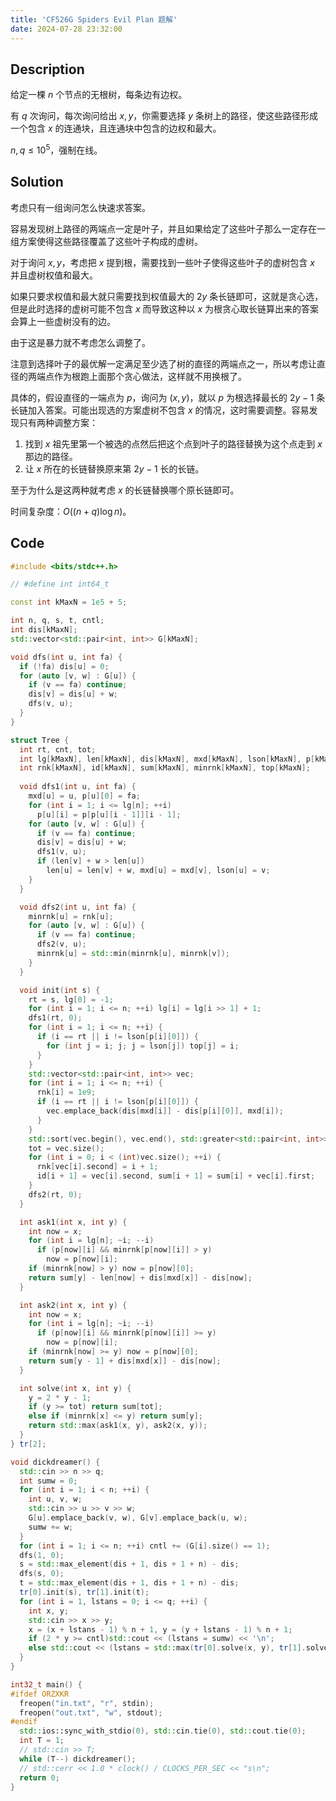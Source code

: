 ```yaml
---
title: 'CF526G Spiders Evil Plan 题解'
date: 2024-07-28 23:32:00
---
```


## Description

给定一棵 $n$ 个节点的无根树，每条边有边权。

有 $q$ 次询问，每次询问给出 $x,y$，你需要选择 $y$ 条树上的路径，使这些路径形成一个包含 $x$ 的连通块，且连通块中包含的边权和最大。

$n, q \le 10^5$，强制在线。

## Solution

考虑只有一组询问怎么快速求答案。

容易发现树上路径的两端点一定是叶子，并且如果给定了这些叶子那么一定存在一组方案使得这些路径覆盖了这些叶子构成的虚树。

对于询问 $x,y$，考虑把 $x$ 提到根，需要找到一些叶子使得这些叶子的虚树包含 $x$ 并且虚树权值和最大。

如果只要求权值和最大就只需要找到权值最大的 $2y$ 条长链即可，这就是贪心选，但是此时选择的虚树可能不包含 $x$ 而导致这种以 $x$ 为根贪心取长链算出来的答案会算上一些虚树没有的边。

由于这是暴力就不考虑怎么调整了。

注意到选择叶子的最优解一定满足至少选了树的直径的两端点之一，所以考虑让直径的两端点作为根跑上面那个贪心做法，这样就不用换根了。

具体的，假设直径的一端点为 $p$，询问为 $(x,y)$，就以 $p$ 为根选择最长的 $2y-1$ 条长链加入答案。可能出现选的方案虚树不包含 $x$ 的情况，这时需要调整。容易发现只有两种调整方案：

1. 找到 $x$ 祖先里第一个被选的点然后把这个点到叶子的路径替换为这个点走到 $x$ 那边的路径。
2. 让 $x$ 所在的长链替换原来第 $2y-1$ 长的长链。

至于为什么是这两种就考虑 $x$ 的长链替换哪个原长链即可。

时间复杂度：$O\left((n+q)\log n\right)$。

## Code

```cpp
#include <bits/stdc++.h>

// #define int int64_t

const int kMaxN = 1e5 + 5;

int n, q, s, t, cntl;
int dis[kMaxN];
std::vector<std::pair<int, int>> G[kMaxN];

void dfs(int u, int fa) {
  if (!fa) dis[u] = 0;
  for (auto [v, w] : G[u]) {
    if (v == fa) continue;
    dis[v] = dis[u] + w;
    dfs(v, u);
  }
}

struct Tree {
  int rt, cnt, tot;
  int lg[kMaxN], len[kMaxN], dis[kMaxN], mxd[kMaxN], lson[kMaxN], p[kMaxN][18];
  int rnk[kMaxN], id[kMaxN], sum[kMaxN], minrnk[kMaxN], top[kMaxN];
  
  void dfs1(int u, int fa) {
    mxd[u] = u, p[u][0] = fa;
    for (int i = 1; i <= lg[n]; ++i)
      p[u][i] = p[p[u][i - 1]][i - 1];
    for (auto [v, w] : G[u]) {
      if (v == fa) continue;
      dis[v] = dis[u] + w;
      dfs1(v, u);
      if (len[v] + w > len[u])
        len[u] = len[v] + w, mxd[u] = mxd[v], lson[u] = v;
    }
  }

  void dfs2(int u, int fa) {
    minrnk[u] = rnk[u];
    for (auto [v, w] : G[u]) {
      if (v == fa) continue;
      dfs2(v, u);
      minrnk[u] = std::min(minrnk[u], minrnk[v]);
    }
  }

  void init(int s) {
    rt = s, lg[0] = -1;
    for (int i = 1; i <= n; ++i) lg[i] = lg[i >> 1] + 1;
    dfs1(rt, 0);
    for (int i = 1; i <= n; ++i) {
      if (i == rt || i != lson[p[i][0]]) {
        for (int j = i; j; j = lson[j]) top[j] = i;
      }
    }
    std::vector<std::pair<int, int>> vec;
    for (int i = 1; i <= n; ++i) {
      rnk[i] = 1e9;
      if (i == rt || i != lson[p[i][0]]) {
        vec.emplace_back(dis[mxd[i]] - dis[p[i][0]], mxd[i]);
      }
    }
    std::sort(vec.begin(), vec.end(), std::greater<std::pair<int, int>>());
    tot = vec.size();
    for (int i = 0; i < (int)vec.size(); ++i) {
      rnk[vec[i].second] = i + 1;
      id[i + 1] = vec[i].second, sum[i + 1] = sum[i] + vec[i].first;
    }
    dfs2(rt, 0);
  }

  int ask1(int x, int y) {
    int now = x;
    for (int i = lg[n]; ~i; --i)
      if (p[now][i] && minrnk[p[now][i]] > y)
        now = p[now][i];
    if (minrnk[now] > y) now = p[now][0];
    return sum[y] - len[now] + dis[mxd[x]] - dis[now];
  }

  int ask2(int x, int y) {
    int now = x;
    for (int i = lg[n]; ~i; --i)
      if (p[now][i] && minrnk[p[now][i]] >= y)
        now = p[now][i];
    if (minrnk[now] >= y) now = p[now][0];
    return sum[y - 1] + dis[mxd[x]] - dis[now];
  }

  int solve(int x, int y) {
    y = 2 * y - 1;
    if (y >= tot) return sum[tot];
    else if (minrnk[x] <= y) return sum[y];
    return std::max(ask1(x, y), ask2(x, y));
  }
} tr[2];

void dickdreamer() {
  std::cin >> n >> q;
  int sumw = 0;
  for (int i = 1; i < n; ++i) {
    int u, v, w;
    std::cin >> u >> v >> w;
    G[u].emplace_back(v, w), G[v].emplace_back(u, w);
    sumw += w;
  }
  for (int i = 1; i <= n; ++i) cntl += (G[i].size() == 1);
  dfs(1, 0);
  s = std::max_element(dis + 1, dis + 1 + n) - dis;
  dfs(s, 0);
  t = std::max_element(dis + 1, dis + 1 + n) - dis;
  tr[0].init(s), tr[1].init(t);
  for (int i = 1, lstans = 0; i <= q; ++i) {
    int x, y;
    std::cin >> x >> y;
    x = (x + lstans - 1) % n + 1, y = (y + lstans - 1) % n + 1;
    if (2 * y >= cntl)std::cout << (lstans = sumw) << '\n';
    else std::cout << (lstans = std::max(tr[0].solve(x, y), tr[1].solve(x, y))) << '\n';
  }
}

int32_t main() {
#ifdef ORZXKR
  freopen("in.txt", "r", stdin);
  freopen("out.txt", "w", stdout);
#endif
  std::ios::sync_with_stdio(0), std::cin.tie(0), std::cout.tie(0);
  int T = 1;
  // std::cin >> T;
  while (T--) dickdreamer();
  // std::cerr << 1.0 * clock() / CLOCKS_PER_SEC << "s\n";
  return 0;
}
```